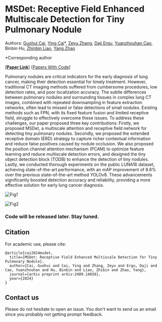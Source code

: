 # MSDet: Receptive Field Enhanced Multiscale Detection for Tiny Pulmonary Nodule

Authors: [Guohui Cai](https://github.com/CaiGuoHui123), [Ying Cai](https://ieeexplore.ieee.org/author/37087137422)*, [Zeyu Zhang](https://steve-zeyu-zhang.github.io/), [Daji Ergu](https://ieeexplore.ieee.org/author/37085795653), [Yuanzhouhan Cao](https://scholar.google.com/citations?user=-RBi2JcAAAAJ&hl=en), Binbin Hu, [Zhinbin Liao](https://researchers.adelaide.edu.au/profile/zhibin.liao#), [Yang Zhao](https://yangyangkiki.github.io/)

*Corresponding author

[[**Paper Link**](https://arxiv.org/abs/2409.14028)] [[Papers With Code](https://paperswithcode.com/paper/msdet-receptive-field-enhanced-multiscale)]

Pulmonary nodules are critical indicators for the early diagnosis of lung cancer, making their detection essential for timely treatment. However, traditional CT imaging methods suffered from cumbersome procedures, low detection rates, and poor localization accuracy. The subtle differences between pulmonary nodules and surrounding tissues in complex lung CT images, combined with repeated downsampling in feature extraction networks, often lead to missed or false detections of small nodules. Existing methods such as FPN, with its fixed feature fusion and limited receptive field, struggle to effectively overcome these issues. To address these challenges, our paper proposed three key contributions: Firstly, we proposed MSDet, a multiscale attention and receptive field network for detecting tiny pulmonary nodules. Secondly, we proposed the extended receptive domain (ERD) strategy to capture richer contextual information and reduce false positives caused by nodule occlusion. We also proposed the position channel attention mechanism (PCAM) to optimize feature learning and reduce multiscale detection errors, and designed the tiny object detection block (TODB) to enhance the detection of tiny nodules. Lastly, we conducted thorough experiments on the public LUNA16 dataset, achieving state-of-the-art performance, with an mAP improvement of 8.8% over the previous state-of-the-art method YOLOv8. These advancements significantly boosted detection accuracy and reliability, providing a more effective solution for early lung cancer diagnosis.

![Fig1](https://github.com/user-attachments/assets/75f026ea-7e28-4931-b58b-20ba7d9de9b5)



![Fig2](https://github.com/user-attachments/assets/6269e425-5987-4712-b9f9-eddff6238b85)

### Code will be released later. Stay tuned.

## Citation

For academic use, please cite:
```
@article{cai2024msdet,
  title={MSDet: Receptive Field Enhanced Multiscale Detection for Tiny Pulmonary Nodule},
  author={Cai, Guohui and Cai, Ying and Zhang, Zeyu and Ergu, Daji and Cao, Yuanzhouhan and Hu, Binbin and Liao, Zhibin and Zhao, Yang},
  journal={arXiv preprint arXiv:2409.14028},
  year={2024}
}
```

## Contact us

Please do not hesitate to open an issue. You don't want to send us an email since you probably not getting prompt feedback.

